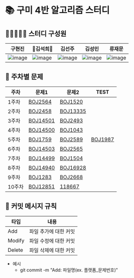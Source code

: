 # 📚 구미 4반 알고리즘 스터디

## 🙋🏻🙋🏻‍♀️ 스터디 구성원
| 구현진 | 👑김석희👑 | 김선주 | 김성민 | 류재문                 |
|-|--|-----|--|---------------------|
|![image](https://github.com/user-attachments/assets/0a0e3784-a27f-414c-ae2e-25b756da425f)|![image](https://github.com/user-attachments/assets/817e7919-b20a-4be8-aee6-dd2eca8f86ab)|![image](https://github.com/user-attachments/assets/f7b2467b-b56f-4be7-a888-fc5107dd4a05)|![image](https://github.com/user-attachments/assets/3d4da907-a5ce-405c-bf95-420edc8734e7)|![image](https://github.com/user-attachments/assets/f09f5d7d-e10e-4197-8fd0-b2b6e4e447d6)|
## 📖 주차별 문제
| 주차   | 문제1                                                                          | 문제2                                                                                                   | TEST |
|------|------------------------------------------------------------------------------|-------------------------------------------------------------------------------------------------------|-----|
| 1주차  | <a href="https://www.acmicpc.net/problem/2564" target="_blank">BOJ2564</a>   | <a href="https://www.acmicpc.net/problem/1520" target="_blank">BOJ1520</a>                            |
| 2주차  | <a href="https://www.acmicpc.net/problem/2458" target="_blank">BOJ2458</a>   | <a href="https://www.acmicpc.net/problem/13335" target="_blank">BOJ13335</a>                          |
| 3주차  | <a href="https://www.acmicpc.net/problem/14501" target="_blank">BOJ14501</a> | <a href="https://www.acmicpc.net/problem/2493" target="_blank">BOJ2493</a>                            |
| 4주차  | <a href="https://www.acmicpc.net/problem/14500" target="_blank">BOJ14500</a> | <a href="https://www.acmicpc.net/problem/1043" target="_blank">BOJ1043</a>                            |
| 5주차  | <a href="https://www.acmicpc.net/problem/1759" target="_blank">BOJ1759</a>   | <a href="https://www.acmicpc.net/problem/2589" target="_blank">BOJ2589</a>                            | <a href="https://www.acmicpc.net/problem/1987" target="_blank">BOJ1987</a> |
| 6주차  | <a href="https://www.acmicpc.net/problem/14503" target="_blank">BOJ14503</a> | <a href="https://www.acmicpc.net/problem/2565" target="_blank">BOJ2565</a>                            |
| 7주차  | <a href="https://www.acmicpc.net/problem/14499" target="_blank">BOJ14499</a> | <a href="https://www.acmicpc.net/problem/1504" target="_blank">BOJ1504</a>                            |
| 8주차  | <a href="https://www.acmicpc.net/problem/14940" target="_blank">BOJ14940</a> | <a href="https://www.acmicpc.net/problem/16928" target="_blank">BOJ16928</a>                          |
| 9주차  | <a href="https://www.acmicpc.net/problem/1283" target="_blank">BOJ1283</a>   | <a href="https://www.acmicpc.net/problem/2668" target="_blank">BOJ2668</a>                            |
| 10주차 | <a href="https://www.acmicpc.net/problem/12851" target="_blank">BOJ12851</a> | <a href="https://school.programmers.co.kr/learn/courses/30/lessons/118667" target="_blank">118667</a> |




## 📍 커밋 메시지 규칙
| 타입  | 내용           |
|-----|--------------|
| Add | 파일 추가에 대한 커밋 |
| Modify | 파일 수정에 대한 커밋 |
| Delete | 파일 삭제에 대한 커밋 |

- 예시
  - git commit -m "Add: 파일명(ex. 플랫폼_문제번호)"

